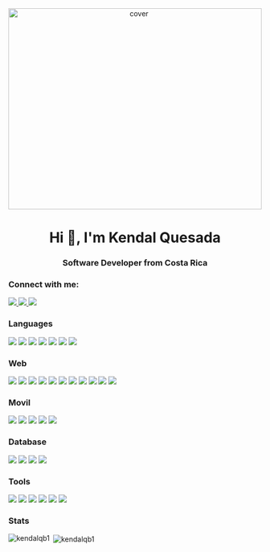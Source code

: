 <div align="center">
<img width="100%" height = "400px" src="https://images.unsplash.com/photo-1516116216624-53e697fedbea?ixlib=rb-1.2.1&ixid=MnwxMjA3fDB8MHxzZWFyY2h8NHx8cHJvZ3JhbW1pbmd8ZW58MHx8MHx8&w=1000&q=80" alt="cover" />
</div>
<h1 align="center">Hi 👋, I'm Kendal Quesada</h1>
<h3 align="center">Software Developer from Costa Rica</h3>

<h3 align="left">Connect with me:</h3>
<p>
    <a href="https://www.linkedin.com/in/kendal-quesada/">
        <img src="https://img.shields.io/badge/LinkedIn-0077B5?style=for-the-badge&logo=linkedin&logoColor=white">
    </a>
    <a href="https://twitter.com/KendalQuesada">
        <img src="https://img.shields.io/badge/Twitter-1DA1F2?style=for-the-badge&logo=twitter&logoColor=white">
    </a>
    <a href="mailto:kendalqb1@gmail.com">
        <img src="https://img.shields.io/badge/Gmail-D14836?style=for-the-badge&logo=gmail&logoColor=white">
    </a>
</p>

<h3 align="left">Languages</h3>
<p>
<img src="https://img.shields.io/badge/JavaScript-323330?style=for-the-badge&logo=javascript&logoColor=F7DF1E">
<img src="https://img.shields.io/badge/C%2B%2B-00599C?style=for-the-badge&logo=c%2B%2B&logoColor=whit">
<img src="https://img.shields.io/badge/Java-FA9D0B?style=for-the-badge&logo=java&logoColor=white">
<img src="https://img.shields.io/badge/Python-356A98?style=for-the-badge&logo=python&logoColor=white">
<img src="https://img.shields.io/badge/C%23-631F74?style=for-the-badge&logo=c-sharp&logoColor=white">
<img src="https://img.shields.io/badge/Dart-00C7AE?style=for-the-badge&logo=dart&logoColor=white">
<img src="https://img.shields.io/badge/Typescript-00599C?style=for-the-badge&logo=typescript&logoColor=white">
</p>

<h3 align="left">Web</h3>
<p>
<img src="https://img.shields.io/badge/HTML5-E34F26?style=for-the-badge&logo=html5&logoColor=white">
<img src="https://img.shields.io/badge/CSS3-1572B6?style=for-the-badge&logo=css3&logoColor=white">
<img src="https://img.shields.io/badge/Node.js-339933?style=for-the-badge&logo=nodedotjs&logoColor=white">
<img src="https://img.shields.io/badge/Express.js-000000?style=for-the-badge&logo=express&logoColor=white">
<img src="https://img.shields.io/badge/.NET-5C2D91?style=for-the-badge&logo=.net&logoColor=white">
<img src="https://img.shields.io/badge/React-20232A?style=for-the-badge&logo=react&logoColor=61DAFB">
<img src="https://img.shields.io/badge/Tailwind_CSS-38B2AC?style=for-the-badge&logo=tailwind-css&logoColor=white">
<img src="https://img.shields.io/badge/Bootstrap-563D7C?style=for-the-badge&logo=bootstrap&logoColor=white">
<img src="https://img.shields.io/badge/React_Router-CA4245?style=for-the-badge&logo=react-router&logoColor=white">
<img src="https://img.shields.io/badge/Material--UI-0081CB?style=for-the-badge&logo=material-ui&logoColor=white">
<img src="https://img.shields.io/badge/Flask-000000?style=for-the-badge&logo=flask&logoColor=white">
</p>

<h3 align="left">Movil</h3>
<p>
<img src="https://img.shields.io/badge/Kotlin-ea820f?style=for-the-badge&logo=kotlin&logoColor=white">
<img src="https://img.shields.io/badge/Flutter-02569B?style=for-the-badge&logo=flutter&logoColor=white">
<img src="https://img.shields.io/badge/Xamarin-3290d0?style=for-the-badge&logo=xamarin&logoColor=white">
<img src="https://img.shields.io/badge/Android-3DDC84?style=for-the-badge&logo=android&logoColor=white">
<img src="https://img.shields.io/badge/iOS-000000?style=for-the-badge&logo=ios&logoColor=white">
</p>

<h3 align="left">Database</h3>
<p>
<img src="https://img.shields.io/badge/MySQL-02569B?style=for-the-badge&logo=mysql&logoColor=white">
<img src="https://img.shields.io/badge/MongoDB-white?style=for-the-badge&logo=mongodb&logoColor=4EA94B">
<img src="https://img.shields.io/badge/SQLite-07405E?style=for-the-badge&logo=sqlite&logoColor=white">
<img src="https://img.shields.io/badge/SQLServer-8A96A4?style=for-the-badge&logo=microsoft-sql-server&logoColor=white">
</p>

<h3 align="left">Tools</h3>
<p>
<img src="https://img.shields.io/badge/Git-F05032?style=for-the-badge&logo=git&logoColor=white">
<img src="https://img.shields.io/badge/GitHub-100000?style=for-the-badge&logo=github&logoColor=white">
<img src="https://img.shields.io/badge/Linux-FCC624?style=for-the-badge&logo=linux&logoColor=black">
<img src="https://img.shields.io/badge/Postman-FF6C37?style=for-the-badge&logo=Postman&logoColor=white">
<img src="https://img.shields.io/badge/Heroku-430098?style=for-the-badge&logo=heroku&logoColor=white">
<img src="https://img.shields.io/badge/Vercel-000000?style=for-the-badge&logo=vercel&logoColor=white">
</p>

<h3 align="left">Stats</h3>
<p><img align="left" src="https://github-readme-stats.vercel.app/api/top-langs/?username=kendalqb1&layout=compact&card_width=300em" alt="kendalqb1" /></p>
<p>&nbsp;<img align="center" src="https://github-readme-stats.vercel.app/api?username=kendalqb1&show_icons=true&locale=en" alt="kendalqb1" /></p>
